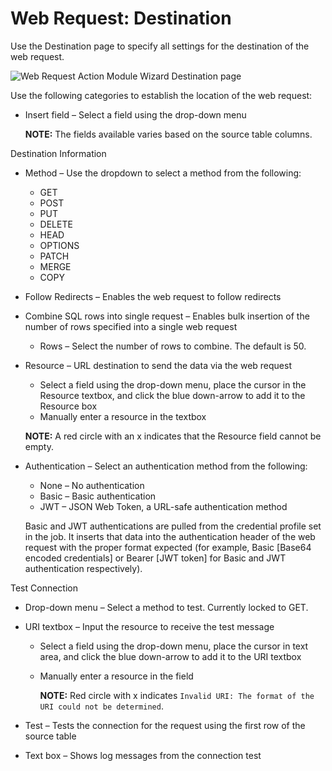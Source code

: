 # Web Request: Destination

Use the Destination page to specify all settings for the destination of the web request.

![Web Request Action Module Wizard Destination page](/img/product_docs/accessanalyzer/install/filesystemproxy/destination.webp)

Use the following categories to establish the location of the web request:

- Insert field – Select a field using the drop-down menu

  **NOTE:** The fields available varies based on the source table columns.

Destination Information

- Method – Use the dropdown to select a method from the following:

  - GET
  - POST
  - PUT
  - DELETE
  - HEAD
  - OPTIONS
  - PATCH
  - MERGE
  - COPY

- Follow Redirects – Enables the web request to follow redirects
- Combine SQL rows into single request – Enables bulk insertion of the number of rows specified into
  a single web request

  - Rows – Select the number of rows to combine. The default is 50.

- Resource – URL destination to send the data via the web request

  - Select a field using the drop-down menu, place the cursor in the Resource textbox, and click
    the blue down-arrow to add it to the Resource box
  - Manually enter a resource in the textbox

  **NOTE:** A red circle with an x indicates that the Resource field cannot be empty.

- Authentication – Select an authentication method from the following:

  - None – No authentication
  - Basic – Basic authentication
  - JWT – JSON Web Token, a URL-safe authentication method

  Basic and JWT authentications are pulled from the credential profile set in the job. It inserts
  that data into the authentication header of the web request with the proper format expected (for
  example, Basic [Base64 encoded credentials] or Bearer [JWT token] for Basic and JWT
  authentication respectively).

Test Connection

- Drop-down menu – Select a method to test. Currently locked to GET.
- URI textbox – Input the resource to receive the test message

  - Select a field using the drop-down menu, place the cursor in text area, and click the blue
    down-arrow to add it to the URI textbox
  - Manually enter a resource in the field

    **NOTE:** Red circle with x indicates
    `Invalid URI: The format of the URI could not be determined`.

- Test – Tests the connection for the request using the first row of the source table
- Text box – Shows log messages from the connection test
